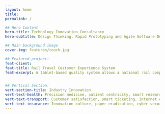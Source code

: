 ```yaml
---
layout: home
title:
permalink: /

## Hero Content
hero-title: Technology Innovation Consultancy
hero-subtitle: Design Thinking, Rapid Prototyping and Agile Software Development.

## Main background image
cover-img: features/couch.jpg

## Featured project:
feat-client:
feat-title: Rail Travel Customer Experience System
feat-excerpt: A tablet-based quality system allows a national rail company to make a quantum leap in the quality of the experience of passengers in stations and on their trains.


## Vertical Section:
vert-section-title: Industry Innovation
vert-text-health: Precision medicine, patient centricity, smart research - insights and ideas for bottom up innovation in the health industry.
vert-text-transport: Customer satisfaction, smart ticketing, internet of things - insights and ideas for innovation in Transport.
vert-text-insurance: Innovation culture, paper eradication, cyber-security - insights and ideas for innovation in Insurance
---
```

